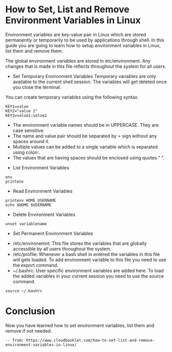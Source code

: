 # How to Set, List and Remove Environment Variables in Linux
Environment variables are key-value pair in Linux which are stored permanently or temporarily to be used by applications through shell.
In this guide you are going to learn how to setup environment variables in Linux, list them and remove them.

The global environment variables are stored in etc/environment. Any changes that is made in this file reflects throughout the system for all users.

* Set Temporary Environment Variables
Temporary variables are only available to the current shell session. The variables will get deleted once you close the terminal.

You can create temporary variables using the following syntax.
```
KEY1=value
KEY2="value 2"
KEY3=value1:value2
```
- The environment variable names should be in UPPERCASE. They are case sensitive.
- The name and value pair should be separated by = sign without any spaces around it.
- Multiple values can be added to a single variable which is separated using colon:.
- The values that are having spaces should be enclosed using quotes " ".

* List Environment Variables
```
env
printenv
```

* Read Environment Variables
```
printenv HOME USERNAME
echo $HOME $USERNAME
```

* Delete Environment Variables
```
unset variablename
```
* Set Permanent Environment Variables
- /etc/environemnt: This file stores the variables that are globally accessible by all users throughout the system.
- /etc/profile: Whenever a bash shell in entered the variables in this file will gets loaded.
    To add environment variable to this file you need to use the export command.
- ~/.bashrc: User specific environment variables are added here.
    To load the added variables in your current session you need to use the source command. 
```
source ~/.bashrc
```

# Conclusion
Now you have learned how to set environment variables, list them and remove if not needed.

	-- from: https://www.cloudbooklet.com/how-to-set-list-and-remove-environment-variables-in-linux/
